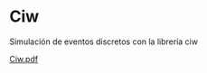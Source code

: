 # Ciw
Simulación de eventos discretos con  la librería ciw

[Ciw.pdf](https://drive.google.com/file/d/1DbvPjLUV1mxFk8B5LBereYhJi3MJc0Uf/view?usp=sharing
)
